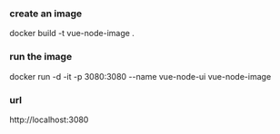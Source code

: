 ### create an image
docker build -t vue-node-image .

### run the image
docker run -d -it -p  3080:3080 --name vue-node-ui vue-node-image

### url
http://localhost:3080

